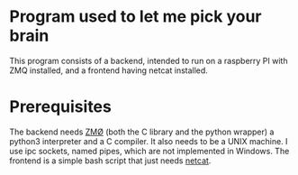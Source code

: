 # Program used to let me pick your brain

This program consists of a backend, intended to run on a raspberry PI with 
ZMQ installed, and a frontend having netcat installed. 

# Prerequisites

The backend needs [ZMØ](http://zeromq.org/) (both the C library and the python wrapper) a python3 interpreter and a C compiler. 
It also needs to be a UNIX machine. I use ipc sockets, named pipes,
which are not implemented in Windows. 
The frontend is a simple bash script that just needs [netcat](http://netcat.sourceforge.net/).
